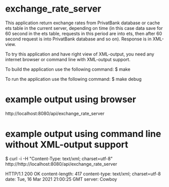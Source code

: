 # exchange_rate_server

This application return exchange rates from PrivatBank database 
or cache ets table in the current server, 
depending on time (in this case data save for 60 second in the ets table,
requests in this period are into ets, 
then after 60 second request is into PrivatBank database and so on).
Response is in XML-view.

To try this application and have right view of XML-output,
you need any internet browser or command line with XML-output support.

To build the application use the following command:
$ make

To run the application use the following command:
$ make debug

# example output using browser

http://localhost:8080/api/exchange_rate_server

<exchangerates>
    <row>
        <exchangerate ccy="USD" base_ccy="UAH" buy="27.45000" sale="27.86000"/>
    </row>
    <row>
        <exchangerate ccy="EUR" base_ccy="UAH" buy="32.65000" sale="33.25000"/>
    </row>
    <row>
        <exchangerate ccy="RUR" base_ccy="UAH" buy="0.36000" sale="0.39500"/>
    </row>
    <row>
        <exchangerate ccy="BTC" base_ccy="USD" buy="53462.1794" sale="59089.7772"/>
    </row>
</exchangerates>

# example output using command line without XML-output support

$ curl -i -H "Content-Type: text/xml; charset=utf-8" http://http://localhost:8080/api/exchange_rate_server

HTTP/1.1 200 OK
content-length: 417
content-type: text/xml; charset=utf-8
date: Tue, 16 Mar 2021 21:00:25 GMT
server: Cowboy

<exchangerates><row><exchangerate ccy="USD" base_ccy="UAH" buy="27.45000" sale="27.86000"/>
</row><row><exchangerate ccy="EUR" base_ccy="UAH" buy="32.65000" sale="33.25000"/>
</row><row><exchangerate ccy="RUR" base_ccy="UAH" buy="0.36000" sale="0.39500"/>
</row><row><exchangerate ccy="BTC" base_ccy="USD" buy="53462.1794" sale="59089.7772"/>
</row></exchangerates>
